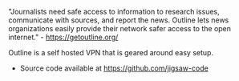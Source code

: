 "Journalists need safe access to information to research issues, communicate with sources, and report the news. Outline lets news organizations easily provide their network safer access to the open internet." - <https://getoutline.org/>

Outline is a self hosted VPN that is geared around easy setup.

- Source code available at <https://github.com/jigsaw-code>
